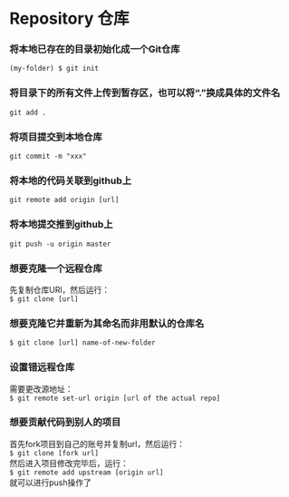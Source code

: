 # Repository 仓库

### 将本地已存在的目录初始化成一个Git仓库
`(my-folder) $ git init`

### 将目录下的所有文件上传到暂存区，也可以将“.”换成具体的文件名
`git add .`

### 将项目提交到本地仓库
`git commit -m "xxx"`

### 将本地的代码关联到github上
`git remote add origin [url]`

### 将本地提交推到github上
`git push -u origin master`

### 想要克隆一个远程仓库
先复制仓库URl，然后运行：  
`$ git clone [url]`

### 想要克隆它并重新为其命名而非用默认的仓库名
`$ git clone [url] name-of-new-folder`


### 设置错远程仓库
需要更改源地址：  
`$ git remote set-url origin [url of the actual repo]`

### 想要贡献代码到别人的项目
首先fork项目到自己的账号并复制url，然后运行：  
`$ git clone [fork url]`  
然后进入项目修改完毕后，运行：   
`$ git remote add upstream [origin url]`  
就可以进行push操作了


